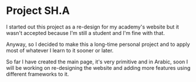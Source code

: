 # Project SH.A

I started out this project as a re-design for my academy's website but it wasn't accepted because I'm still a student and I'm fine with that.

Anyway, so I decided to make this a long-time personal project and to apply most of whatever I learn to it sooner or later.

So far I have created the main page, it's very primitive and in Arabic, soon I will be working on re-designing the website and adding more features using different frameworks to it.

